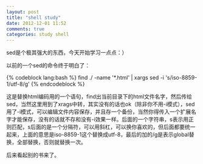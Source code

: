 ```yaml
---
layout: post
title: "shell study"
date: 2012-12-01 11:52
comments: true
categories: study shell
---
```


sed是个极其强大的东西，今天开始学习一点点：）

以前的一个sed的命令终于明白了：

{% codeblock lang:bash %}
find ./ -name '*.html' | xargs sed -i 's/iso-8859-1/utf-8/g'
{% endcodeblock %}

这是替换html编码用的一个语句，find出当前目录下的html文件名字，然后传给sed，当然这里用到了xrags中转，其实没有的话也ok（除非你不用-i模式），sed用了-i模式，可以编辑文件内容保存，并且存一个备份，当然你得传入一个扩展名字才能保存，没有的话就不存和没有-i效果一样。后面的一个字符串，s表示用正则匹配，s后面的是一个分隔符，可以用斜杠，可以换你喜欢的，但后面都要统一起来，上面的意思是iso-8859-1这个替换成utf-8，最后的加的/g是表示global替换，全部替换，否则就替换一次。

后来看起别的书来了。